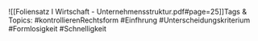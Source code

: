 
![[Foliensatz I Wirtschaft - Unternehmensstruktur.pdf#page=25]]Tags & Topics:
   #kontrollierenRechtsform
   #Einfhrung
   #Unterscheidungskriterium
   #Formlosigkeit
   #Schnelligkeit